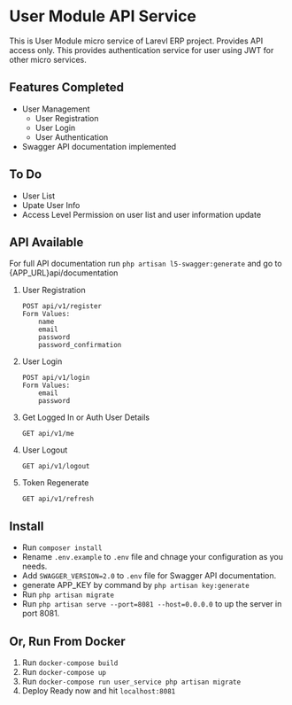 User Module API Service
=====


This is User Module micro service of Larevl ERP project. Provides API access only. This provides authentication service for user using JWT for other micro services.

Features Completed
-------

* User Management
	- User Registration
	- User Login
	- User Authentication
* Swagger API documentation implemented

To Do
-------

* User List
* Upate User Info
* Access Level Permission on user list and user information update


API Available
-------

For full API documentation run `php artisan l5-swagger:generate` and go to {APP_URL}api/documentation

1. User Registration
	```
	POST api/v1/register
	Form Values: 
		name
		email
		password
		password_confirmation
	```
2. User Login
	```
	POST api/v1/login
	Form Values: 
		email
		password
	```
3. Get Logged In or Auth User Details
	```
	GET api/v1/me
	```
4. User Logout
	```
	GET api/v1/logout
	```
5. Token Regenerate
	```
	GET api/v1/refresh
	```


Install
-------

* Run `composer install`
* Rename `.env.example` to `.env` file and chnage your configuration as you needs.
* Add `SWAGGER_VERSION=2.0` to `.env` file for Swagger API documentation.
* generate APP_KEY by command by `php artisan key:generate`
* Run `php artisan migrate` 
* Run `php artisan serve --port=8081 --host=0.0.0.0` to up the server in port 8081. 


Or, Run From Docker
-------

1. Run `docker-compose build`
2. Run `docker-compose up`
3. Run `docker-compose run user_service php artisan migrate`
4. Deploy Ready now and hit `localhost:8081`